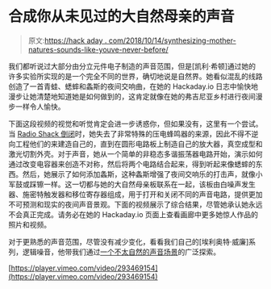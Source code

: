 # 合成你从未见过的大自然母亲的声音

> 原文:[https://hack aday . com/2018/10/14/synthesizing-mother-natures-sounds-like-youve-never-before/](https://hackaday.com/2018/10/14/synthesizing-mother-natures-sounds-like-youve-never-seen-before/)

我们都听说过大部分由分立元件电子制造的声音范围，但是[凯利·希顿]通过她的许多实验所实现的是一个完全不同的世界，确切地说是自然界。她看似混乱的线路创造了一首青蛙、蟋蟀和螽斯的夜间交响曲，在她的 Hackaday.io 日志中愉快地漫步让她清楚地知道她是如何做到的，这肯定就像在她的弗吉尼亚乡村进行夜间漫步一样令人愉快。

下面这段视频的视觉和听觉肯定会进一步诱惑你，但如果没有，这里有一个尝试。当 [Radio Shack 倒闭](https://hackaday.com/2015/02/05/ive-come-here-to-bury-radio-shack-not-praise-it/)时，她失去了非常特殊的压电蜂鸣器的来源，因此不得不逆向工程他们的来建造自己的，直到在圆形电路板上制造自己的放大器，真空成型和激光切割外壳。对于声音，她从一个简单的非稳态多谐振荡器电路开始，演示如何通过改变电容器来创造不对称，然后将两个电路结合起来，得到听起来像蟋蟀的东西。然后，她展示了如何添加螽斯，这种螽斯增强了夜间交响乐的打击声，就像小军鼓或踩镲一样。这一切都与她的大自然母亲板联系在一起，该板由白噪声发生器、施密特触发器和移位寄存器组成，用于打开和关闭不同的声音电路，提供更加不可预测和现实的夜间声音景观。下面的视频展示了综合结果，尽管她承认她永远不会真正完成。请务必在她的 Hackaday.io 页面上查看画廊中更多她惊人作品的照片和视频。

对于更熟悉的声音范围，尽管没有减少变化，看看我们自己的[埃利奥特·威廉]系列，逻辑噪音，他带我们通过[一个不太自然的声音场景](https://hackaday.com/2015/02/04/logic-noise-sweet-sweet-oscillator-sounds/)的广泛探索。

[https://player.vimeo.com/video/293469154](https://player.vimeo.com/video/293469154)